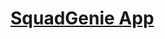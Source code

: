 # [SquadGenie App]([url](https://rich-gray-crayfish-cap.cyclic.app/)https://rich-gray-crayfish-cap.cyclic.app/)
